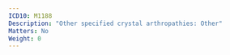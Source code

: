 ```yaml
---
ICD10: M1188
Description: "Other specified crystal arthropathies: Other"
Matters: No
Weight: 0
---
```

